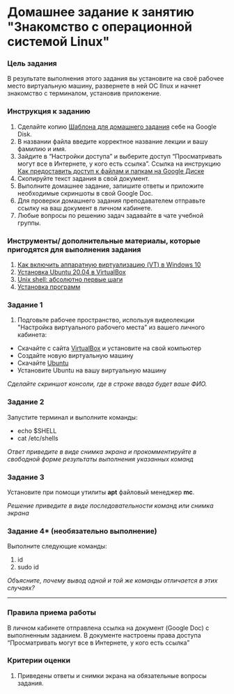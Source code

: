# Домашнее задание к занятию "Знакомство с операционной системой Linux"

### 

### Цель задания

В результате выполнения этого задания вы установите на своё рабочее место виртуальную машину, развернете в ней ОС lInux и начнет знакомство с терминалом, установив приложение.

### 

### Инструкция к заданию

1. Сделайте копию [Шаблона для домашнего задания](https://docs.google.com/document/d/1youKpKm_JrC0UzDyUslIZW2E2bIv5OVlm_TQDvH5Pvs/edit) себе на Google Disk.
2. В названии файла введите корректное название лекции и вашу фамилию и имя.
3. Зайдите в “Настройки доступа” и выберите доступ “Просматривать могут все в Интернете, у кого есть ссылка”. Ссылка на инструкцию [Как предоставить доступ к файлам и папкам на Google Диске](https://support.google.com/docs/answer/2494822?hl=ru&co=GENIE.Platform%3DDesktop)
4. Скопируйте текст задания в свой документ.
5. Выполните домашнее задание, запишите ответы и приложите необходимые скриншоты в свой Google Doc.
6. Для проверки домашнего задания преподавателем отправьте ссылку на ваш документ в личном кабинете.
7. Любые вопросы по решению задач задавайте в чате учебной группы.



### 

### Инструменты/ дополнительные материалы, которые пригодятся для выполнения задания

1. [Как включить аппаратную виртуализацию (VT) в Windows 10](https://support.bluestacks.com/hc/ru/articles/360058102252-%D0%9A%D0%B0%D0%BA-%D0%B2%D0%BA%D0%BB%D1%8E%D1%87%D0%B8%D1%82%D1%8C-%D0%B0%D0%BF%D0%BF%D0%B0%D1%80%D0%B0%D1%82%D0%BD%D1%83%D1%8E-%D0%B2%D0%B8%D1%80%D1%82%D1%83%D0%B0%D0%BB%D0%B8%D0%B7%D0%B0%D1%86%D0%B8%D1%8E-VT-%D0%B2-Windows-10-%D0%B4%D0%BB%D1%8F-BlueStacks-5)
2. [Установка Ubuntu 20.04 в VirtualBox](https://ithowto.ru/ustanovka-ubuntu-2004-virtualbox.html)
3. [Unix shell: абсолютно первые шаги](https://habr.com/ru/post/267825/)
4. [Установка программ](https://help.ubuntu.ru/wiki/%D1%83%D1%81%D1%82%D0%B0%D0%BD%D0%BE%D0%B2%D0%BA%D0%B0_%D0%BF%D1%80%D0%BE%D0%B3%D1%80%D0%B0%D0%BC%D0%BC)



### 

### Задание 1

1. Подговьте рабочее пространство, используя видеолекции "Настройка виртуального рабочего места" из вашего личного кабинета:

- Скачайте с сайта [VirtualBox](https://www.virtualbox.org/) и установите на свой компьютер
- Создайте новую виртуальную машину
- Скачайте [Ubuntu](https://ubuntu.com/download/desktop)
- Установите Ubuntu на вашу виртуальную машину

*Сделайте скриншот консоли, где в строке ввода будет ваше ФИО.*

### 

### Задание 2

Запустите терминал и выполните команды:

- echo $SHELL
- cat /etc/shells

*Ответ приведите в виде снимка экрана и прокомментируйте в свободной форме результаты выполнения указанных команд*

### 

### Задание 3

Установите при помощи утилиты **apt** файловый менеджер **mc**. 

*Решение приведите в виде последовательности команд или снимка экрана*

### 

### Задание 4* (необязательно выполнение)

Выполните следующие команды:

1. id
2. sudo id

*Объясните, почему вывод одной и той же команды отличается в этих случаях?*

------

### 

### Правила приема работы

В личном кабинете отправлена ссылка на документ (Google Doc) с выполненным заданием.
 В документе настроены права доступа “Просматривать могут все в Интернете, у кого есть ссылка”

### 

### Критерии оценки

1. Приведены ответы и снимки экрана на обязательные вопросы задания.

